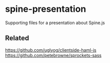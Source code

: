 spine-presentation
==================

Supporting files for a presentation about Spine.js

Related
-------

https://github.com/uglyog/clientside-haml-js
https://github.com/petebrowne/sprockets-sass